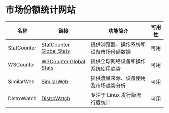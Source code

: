
# 市场份额统计网站

| 名称           | 链接                                          | 功能简介                            | 可用性  |
|----------------|---------------------------------------------|-------------------------------------|--------|
| StatCounter    | [StatCounter Global Stats](https://gs.statcounter.com/) | 提供浏览器、操作系统和设备市场份额数据 | 可用   |
| W3Counter      | [W3Counter Global Stats](https://www.w3counter.com/globalstats/) | 提供全球网络设备和操作系统使用趋势   | 可用   |
| SimilarWeb     | [SimilarWeb](https://www.similarweb.com/)     | 提供流量来源、设备使用及市场趋势分析 | 可用   |
| DistroWatch    | [DistroWatch](https://distrowatch.com/)       | 专注于 Linux 发行版流行度统计        | 可用   |

